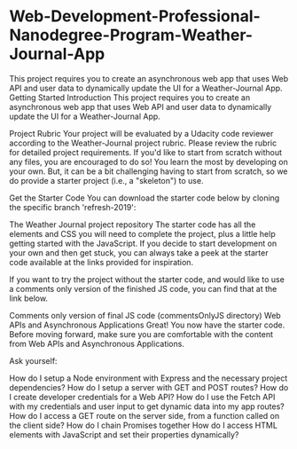 # Web-Development-Professional-Nanodegree-Program-Weather-Journal-App
This project requires you to create an asynchronous web app that uses Web API and user data to dynamically update the UI for a Weather-Journal App.
Getting Started
Introduction
This project requires you to create an asynchronous web app that uses Web API and user data to dynamically update the UI for a Weather-Journal App.

Project Rubric
Your project will be evaluated by a Udacity code reviewer according to the Weather-Journal project rubric. Please review the rubric for detailed project requirements. If you'd like to start from scratch without any files, you are encouraged to do so! You learn the most by developing on your own. But, it can be a bit challenging having to start from scratch, so we do provide a starter project (i.e., a "skeleton") to use.

Get the Starter Code
You can download the starter code below by cloning the specific branch 'refresh-2019':

The Weather Journal project repository
The starter code has all the elements and CSS you will need to complete the project, plus a little help getting started with the JavaScript. If you decide to start development on your own and then get stuck, you can always take a peek at the starter code available at the links provided for inspiration.

If you want to try the project without the starter code, and would like to use a comments only version of the finished JS code, you can find that at the link below.

Comments only version of final JS code (commentsOnlyJS directory)
Web APIs and Asynchronous Applications
Great! You now have the starter code. Before moving forward, make sure you are comfortable with the content from Web APIs and Asynchronous Applications.

Ask yourself:

How do I setup a Node environment with Express and the necessary project dependencies?
How do I setup a server with GET and POST routes?
How do I create developer credentials for a Web API?
How do I use the Fetch API with my credentials and user input to get dynamic data into my app routes?
How do I access a GET route on the server side, from a function called on the client side?
How do I chain Promises together
How do I access HTML elements with JavaScript and set their properties dynamically?
